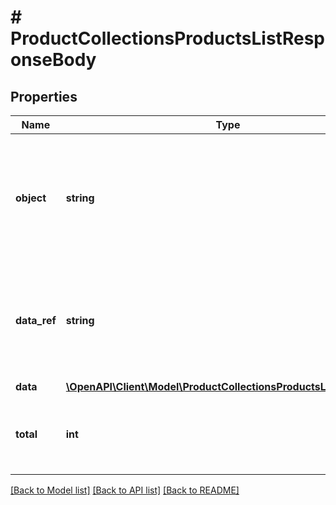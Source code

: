 # # ProductCollectionsProductsListResponseBody

## Properties

Name | Type | Description | Notes
------------ | ------------- | ------------- | -------------
**object** | **string** | The type of object represented by JSON. This object stores information about products and SKUs. | [default to 'list']
**data_ref** | **string** | Identifies the name of the JSON property that contains the array of products and SKUs. | [default to 'data']
**data** | [**\OpenAPI\Client\Model\ProductCollectionsProductsListDataItem[]**](ProductCollectionsProductsListDataItem.md) |  |
**total** | **int** | Total number of products &amp; SKUs in the product collection. |

[[Back to Model list]](../../README.md#models) [[Back to API list]](../../README.md#endpoints) [[Back to README]](../../README.md)
